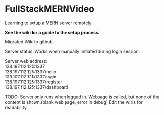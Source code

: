 # FullStackMERNVideo
Learning to setup a MERN server remotely

**See the wiki for a guide to the setup process.**

Migrated Wiki to github.

Server status:
  Works when manually initiated during login session.

Server web address:<br>
  138.197.112.125:1337<br>
  138.197.112.125:1337/hello<br>
  138.197.112.125:1337/login<br>
  138.197.112.125:1337/register<br>
  138.197.112.125:1337/dashboard

TODO:
  Server only runs when logged in.
  Webpage is called, but none of the content is shown.(blank web page, error in debug)
  Edit the wikis for readability

